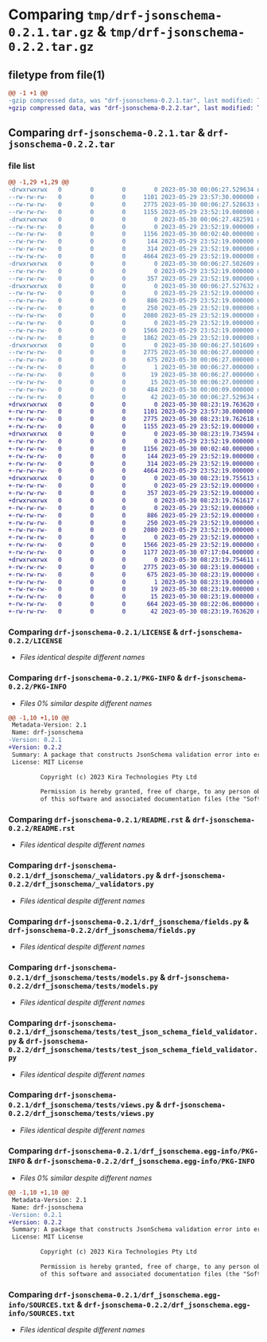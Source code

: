 # Comparing `tmp/drf-jsonschema-0.2.1.tar.gz` & `tmp/drf-jsonschema-0.2.2.tar.gz`

## filetype from file(1)

```diff
@@ -1 +1 @@
-gzip compressed data, was "drf-jsonschema-0.2.1.tar", last modified: Tue May 30 00:06:27 2023, max compression
+gzip compressed data, was "drf-jsonschema-0.2.2.tar", last modified: Tue May 30 08:23:19 2023, max compression
```

## Comparing `drf-jsonschema-0.2.1.tar` & `drf-jsonschema-0.2.2.tar`

### file list

```diff
@@ -1,29 +1,29 @@
-drwxrwxrwx   0        0        0        0 2023-05-30 00:06:27.529634 drf-jsonschema-0.2.1/
--rw-rw-rw-   0        0        0     1101 2023-05-29 23:57:30.000000 drf-jsonschema-0.2.1/LICENSE
--rw-rw-rw-   0        0        0     2775 2023-05-30 00:06:27.528633 drf-jsonschema-0.2.1/PKG-INFO
--rw-rw-rw-   0        0        0     1155 2023-05-29 23:52:19.000000 drf-jsonschema-0.2.1/README.rst
-drwxrwxrwx   0        0        0        0 2023-05-30 00:06:27.482591 drf-jsonschema-0.2.1/drf_jsonschema/
--rw-rw-rw-   0        0        0        0 2023-05-29 23:52:19.000000 drf-jsonschema-0.2.1/drf_jsonschema/__init__.py
--rw-rw-rw-   0        0        0     1156 2023-05-30 00:02:40.000000 drf-jsonschema-0.2.1/drf_jsonschema/_validators.py
--rw-rw-rw-   0        0        0      144 2023-05-29 23:52:19.000000 drf-jsonschema-0.2.1/drf_jsonschema/apps.py
--rw-rw-rw-   0        0        0      314 2023-05-29 23:52:19.000000 drf-jsonschema-0.2.1/drf_jsonschema/exceptions.py
--rw-rw-rw-   0        0        0     4664 2023-05-29 23:52:19.000000 drf-jsonschema-0.2.1/drf_jsonschema/fields.py
-drwxrwxrwx   0        0        0        0 2023-05-30 00:06:27.502609 drf-jsonschema-0.2.1/drf_jsonschema/migrations/
--rw-rw-rw-   0        0        0        0 2023-05-29 23:52:19.000000 drf-jsonschema-0.2.1/drf_jsonschema/migrations/__init__.py
--rw-rw-rw-   0        0        0      357 2023-05-29 23:52:19.000000 drf-jsonschema-0.2.1/drf_jsonschema/serializers.py
-drwxrwxrwx   0        0        0        0 2023-05-30 00:06:27.527632 drf-jsonschema-0.2.1/drf_jsonschema/tests/
--rw-rw-rw-   0        0        0        0 2023-05-29 23:52:19.000000 drf-jsonschema-0.2.1/drf_jsonschema/tests/__init__.py
--rw-rw-rw-   0        0        0      886 2023-05-29 23:52:19.000000 drf-jsonschema-0.2.1/drf_jsonschema/tests/models.py
--rw-rw-rw-   0        0        0      250 2023-05-29 23:52:19.000000 drf-jsonschema-0.2.1/drf_jsonschema/tests/serializers.py
--rw-rw-rw-   0        0        0     2080 2023-05-29 23:52:19.000000 drf-jsonschema-0.2.1/drf_jsonschema/tests/test_json_schema_field_validator.py
--rw-rw-rw-   0        0        0        0 2023-05-29 23:52:19.000000 drf-jsonschema-0.2.1/drf_jsonschema/tests/test_views.py
--rw-rw-rw-   0        0        0     1566 2023-05-29 23:52:19.000000 drf-jsonschema-0.2.1/drf_jsonschema/tests/views.py
--rw-rw-rw-   0        0        0     1862 2023-05-29 23:52:19.000000 drf-jsonschema-0.2.1/drf_jsonschema/validators.py
-drwxrwxrwx   0        0        0        0 2023-05-30 00:06:27.501609 drf-jsonschema-0.2.1/drf_jsonschema.egg-info/
--rw-rw-rw-   0        0        0     2775 2023-05-30 00:06:27.000000 drf-jsonschema-0.2.1/drf_jsonschema.egg-info/PKG-INFO
--rw-rw-rw-   0        0        0      675 2023-05-30 00:06:27.000000 drf-jsonschema-0.2.1/drf_jsonschema.egg-info/SOURCES.txt
--rw-rw-rw-   0        0        0        1 2023-05-30 00:06:27.000000 drf-jsonschema-0.2.1/drf_jsonschema.egg-info/dependency_links.txt
--rw-rw-rw-   0        0        0       19 2023-05-30 00:06:27.000000 drf-jsonschema-0.2.1/drf_jsonschema.egg-info/requires.txt
--rw-rw-rw-   0        0        0       15 2023-05-30 00:06:27.000000 drf-jsonschema-0.2.1/drf_jsonschema.egg-info/top_level.txt
--rw-rw-rw-   0        0        0      484 2023-05-30 00:00:09.000000 drf-jsonschema-0.2.1/pyproject.toml
--rw-rw-rw-   0        0        0       42 2023-05-30 00:06:27.529634 drf-jsonschema-0.2.1/setup.cfg
+drwxrwxrwx   0        0        0        0 2023-05-30 08:23:19.763620 drf-jsonschema-0.2.2/
+-rw-rw-rw-   0        0        0     1101 2023-05-29 23:57:30.000000 drf-jsonschema-0.2.2/LICENSE
+-rw-rw-rw-   0        0        0     2775 2023-05-30 08:23:19.762618 drf-jsonschema-0.2.2/PKG-INFO
+-rw-rw-rw-   0        0        0     1155 2023-05-29 23:52:19.000000 drf-jsonschema-0.2.2/README.rst
+drwxrwxrwx   0        0        0        0 2023-05-30 08:23:19.734594 drf-jsonschema-0.2.2/drf_jsonschema/
+-rw-rw-rw-   0        0        0        0 2023-05-29 23:52:19.000000 drf-jsonschema-0.2.2/drf_jsonschema/__init__.py
+-rw-rw-rw-   0        0        0     1156 2023-05-30 00:02:40.000000 drf-jsonschema-0.2.2/drf_jsonschema/_validators.py
+-rw-rw-rw-   0        0        0      144 2023-05-29 23:52:19.000000 drf-jsonschema-0.2.2/drf_jsonschema/apps.py
+-rw-rw-rw-   0        0        0      314 2023-05-29 23:52:19.000000 drf-jsonschema-0.2.2/drf_jsonschema/exceptions.py
+-rw-rw-rw-   0        0        0     4664 2023-05-29 23:52:19.000000 drf-jsonschema-0.2.2/drf_jsonschema/fields.py
+drwxrwxrwx   0        0        0        0 2023-05-30 08:23:19.755613 drf-jsonschema-0.2.2/drf_jsonschema/migrations/
+-rw-rw-rw-   0        0        0        0 2023-05-29 23:52:19.000000 drf-jsonschema-0.2.2/drf_jsonschema/migrations/__init__.py
+-rw-rw-rw-   0        0        0      357 2023-05-29 23:52:19.000000 drf-jsonschema-0.2.2/drf_jsonschema/serializers.py
+drwxrwxrwx   0        0        0        0 2023-05-30 08:23:19.761617 drf-jsonschema-0.2.2/drf_jsonschema/tests/
+-rw-rw-rw-   0        0        0        0 2023-05-29 23:52:19.000000 drf-jsonschema-0.2.2/drf_jsonschema/tests/__init__.py
+-rw-rw-rw-   0        0        0      886 2023-05-29 23:52:19.000000 drf-jsonschema-0.2.2/drf_jsonschema/tests/models.py
+-rw-rw-rw-   0        0        0      250 2023-05-29 23:52:19.000000 drf-jsonschema-0.2.2/drf_jsonschema/tests/serializers.py
+-rw-rw-rw-   0        0        0     2080 2023-05-29 23:52:19.000000 drf-jsonschema-0.2.2/drf_jsonschema/tests/test_json_schema_field_validator.py
+-rw-rw-rw-   0        0        0        0 2023-05-29 23:52:19.000000 drf-jsonschema-0.2.2/drf_jsonschema/tests/test_views.py
+-rw-rw-rw-   0        0        0     1566 2023-05-29 23:52:19.000000 drf-jsonschema-0.2.2/drf_jsonschema/tests/views.py
+-rw-rw-rw-   0        0        0     1177 2023-05-30 07:17:04.000000 drf-jsonschema-0.2.2/drf_jsonschema/validators.py
+drwxrwxrwx   0        0        0        0 2023-05-30 08:23:19.754611 drf-jsonschema-0.2.2/drf_jsonschema.egg-info/
+-rw-rw-rw-   0        0        0     2775 2023-05-30 08:23:19.000000 drf-jsonschema-0.2.2/drf_jsonschema.egg-info/PKG-INFO
+-rw-rw-rw-   0        0        0      675 2023-05-30 08:23:19.000000 drf-jsonschema-0.2.2/drf_jsonschema.egg-info/SOURCES.txt
+-rw-rw-rw-   0        0        0        1 2023-05-30 08:23:19.000000 drf-jsonschema-0.2.2/drf_jsonschema.egg-info/dependency_links.txt
+-rw-rw-rw-   0        0        0       19 2023-05-30 08:23:19.000000 drf-jsonschema-0.2.2/drf_jsonschema.egg-info/requires.txt
+-rw-rw-rw-   0        0        0       15 2023-05-30 08:23:19.000000 drf-jsonschema-0.2.2/drf_jsonschema.egg-info/top_level.txt
+-rw-rw-rw-   0        0        0      664 2023-05-30 08:22:06.000000 drf-jsonschema-0.2.2/pyproject.toml
+-rw-rw-rw-   0        0        0       42 2023-05-30 08:23:19.763620 drf-jsonschema-0.2.2/setup.cfg
```

### Comparing `drf-jsonschema-0.2.1/LICENSE` & `drf-jsonschema-0.2.2/LICENSE`

 * *Files identical despite different names*

### Comparing `drf-jsonschema-0.2.1/PKG-INFO` & `drf-jsonschema-0.2.2/PKG-INFO`

 * *Files 0% similar despite different names*

```diff
@@ -1,10 +1,10 @@
 Metadata-Version: 2.1
 Name: drf-jsonschema
-Version: 0.2.1
+Version: 0.2.2
 Summary: A package that constructs JsonSchema validation error into error tree for Django Rest Framework with custom error message in compliance with the DRF error message.
 License: MIT License
         
         Copyright (c) 2023 Kira Technologies Pty Ltd
         
         Permission is hereby granted, free of charge, to any person obtaining a copy
         of this software and associated documentation files (the "Software"), to deal
```

### Comparing `drf-jsonschema-0.2.1/README.rst` & `drf-jsonschema-0.2.2/README.rst`

 * *Files identical despite different names*

### Comparing `drf-jsonschema-0.2.1/drf_jsonschema/_validators.py` & `drf-jsonschema-0.2.2/drf_jsonschema/_validators.py`

 * *Files identical despite different names*

### Comparing `drf-jsonschema-0.2.1/drf_jsonschema/fields.py` & `drf-jsonschema-0.2.2/drf_jsonschema/fields.py`

 * *Files identical despite different names*

### Comparing `drf-jsonschema-0.2.1/drf_jsonschema/tests/models.py` & `drf-jsonschema-0.2.2/drf_jsonschema/tests/models.py`

 * *Files identical despite different names*

### Comparing `drf-jsonschema-0.2.1/drf_jsonschema/tests/test_json_schema_field_validator.py` & `drf-jsonschema-0.2.2/drf_jsonschema/tests/test_json_schema_field_validator.py`

 * *Files identical despite different names*

### Comparing `drf-jsonschema-0.2.1/drf_jsonschema/tests/views.py` & `drf-jsonschema-0.2.2/drf_jsonschema/tests/views.py`

 * *Files identical despite different names*

### Comparing `drf-jsonschema-0.2.1/drf_jsonschema.egg-info/PKG-INFO` & `drf-jsonschema-0.2.2/drf_jsonschema.egg-info/PKG-INFO`

 * *Files 0% similar despite different names*

```diff
@@ -1,10 +1,10 @@
 Metadata-Version: 2.1
 Name: drf-jsonschema
-Version: 0.2.1
+Version: 0.2.2
 Summary: A package that constructs JsonSchema validation error into error tree for Django Rest Framework with custom error message in compliance with the DRF error message.
 License: MIT License
         
         Copyright (c) 2023 Kira Technologies Pty Ltd
         
         Permission is hereby granted, free of charge, to any person obtaining a copy
         of this software and associated documentation files (the "Software"), to deal
```

### Comparing `drf-jsonschema-0.2.1/drf_jsonschema.egg-info/SOURCES.txt` & `drf-jsonschema-0.2.2/drf_jsonschema.egg-info/SOURCES.txt`

 * *Files identical despite different names*

